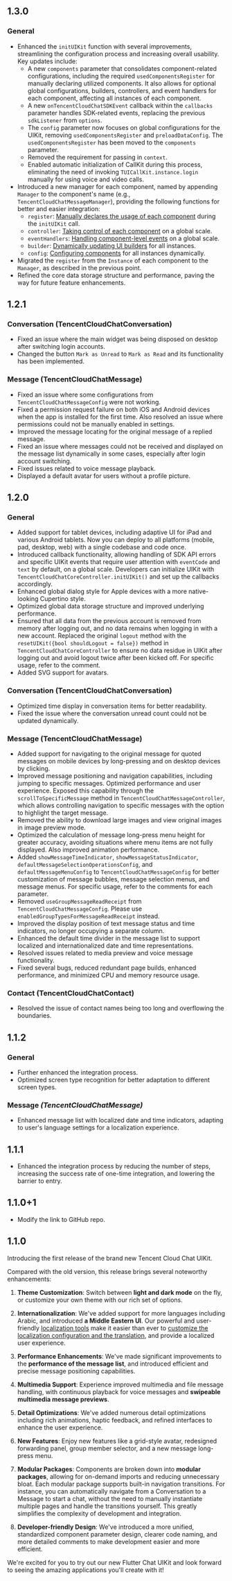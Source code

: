 ## 1.3.0

### General

- Enhanced the `initUIKit` function with several improvements, streamlining the configuration process and increasing overall usability. Key updates include:
  - A new `components` parameter that consolidates component-related configurations, including the required `usedComponentsRegister` for manually declaring utilized components. It also allows for optional global configurations, builders, controllers, and event handlers for each component, affecting all instances of each component.
  - A new `onTencentCloudChatSDKEvent` callback within the `callbacks` parameter handles SDK-related events, replacing the previous `sdkListener` from `options`.
  - The `config` parameter now focuses on global configurations for the UIKit, removing `usedComponentsRegister` and `preloadDataConfig`. The `usedComponentsRegister` has been moved to the `components` parameter.
  - Removed the requirement for passing in `context`.
  - Enabled automatic initialization of CallKit during this process, eliminating the need of invoking `TUICallKit.instance.login` manually for using voice and video calls.
- Introduced a new manager for each component, named by appending `Manager` to the component's name (e.g., `TencentCloudChatMessageManager`), providing the following functions for better and easier integration:
  - `register`: [Manually declares the usage of each component](https://pub.dev/packages/tencent_cloud_chat#basic-usage) during the `initUIKit` call.
  - `controller`: [Taking control of each component](https://pub.dev/packages/tencent_cloud_chat#global-taking-control-of-each-component) on a global scale.
  - `eventHandlers`: [Handling component-level events](https://pub.dev/packages/tencent_cloud_chat#global-handling-component-level-events) on a global scale.
  - `builder`: [Dynamically updating UI builders](https://pub.dev/packages/tencent_cloud_chat#dynamically-updating-ui-builders) for all instances.
  - `config`: [Configuring components](https://pub.dev/packages/tencent_cloud_chat#global-configuring-components) for all instances dynamically.
- Migrated the `register` from the `Instance` of each component to the `Manager`, as described in the previous point.
- Refined the core data storage structure and performance, paving the way for future feature enhancements.

## 1.2.1

### Conversation (TencentCloudChatConversation)

- Fixed an issue where the main widget was being disposed on desktop after switching login accounts.
- Changed the button `Mark as Unread` to `Mark as Read` and its functionality has been implemented.

### Message (TencentCloudChatMessage)

- Fixed an issue where some configurations from `TencentCloudChatMessageConfig` were not working.
- Fixed a permission request failure on both iOS and Android devices when the app is installed for the first time. Also resolved an issue where permissions could not be manually enabled in settings.
- Improved the message locating for the original message of a replied message.
- Fixed an issue where messages could not be received and displayed on the message list dynamically in some cases, especially after login account switching.
- Fixed issues related to voice message playback.
- Displayed a default avatar for users without a profile picture.


## 1.2.0

### General

- Added support for tablet devices, including adaptive UI for iPad and various Android tablets. Now you can deploy to all platforms (mobile, pad, desktop, web) with a single codebase and code once.
- Introduced callback functionality, allowing handling of SDK API errors and specific UIKit events that require user attention with `eventCode` and `text` by default, on a global scale. Developers can initialize UIKit with `TencentCloudChatCoreController.initUIKit()` and set up the callbacks accordingly.
- Enhanced global dialog style for Apple devices with a more native-looking Cupertino style.
- Optimized global data storage structure and improved underlying performance.
- Ensured that all data from the previous account is removed from memory after logging out, and no data remains when logging in with a new account.
  Replaced the original `logout` method with the `resetUIKit({bool shouldLogout = false})` method in `TencentCloudChatCoreController` to ensure no data residue in UIKit after logging out and avoid logout twice after been kicked off. For specific usage, refer to the comment.
- Added SVG support for avatars.

### Conversation (TencentCloudChatConversation)

- Optimized time display in conversation items for better readability.
- Fixed the issue where the conversation unread count could not be updated dynamically.

### Message (TencentCloudChatMessage)

- Added support for navigating to the original message for quoted messages on mobile devices by long-pressing and on desktop devices by clicking.
- Improved message positioning and navigation capabilities, including jumping to specific messages. Optimized performance and user experience. Exposed this capability through the `scrollToSpecificMessage` method in `TencentCloudChatMessageController`, which allows controlling navigation to specific messages with the option to highlight the target message.
- Removed the ability to download large images and view original images in image preview mode.
- Optimized the calculation of message long-press menu height for greater accuracy, avoiding situations where menu items are not fully displayed. Also improved animation performance.
- Added `showMessageTimeIndicator`, `showMessageStatusIndicator`, `defaultMessageSelectionOperationsConfig`, and `defaultMessageMenuConfig` to `TencentCloudChatMessageConfig` for better customization of message bubbles, message selection menus, and message menus. For specific usage, refer to the comments for each parameter.
- Removed `useGroupMessageReadReceipt` from `TencentCloudChatMessageConfig`. Please use `enabledGroupTypesForMessageReadReceipt` instead.
- Improved the display position of text message status and time indicators, no longer occupying a separate column.
- Enhanced the default time divider in the message list to support localized and internationalized date and time representations.
- Resolved issues related to media preview and voice message functionality.
- Fixed several bugs, reduced redundant page builds, enhanced performance, and minimized CPU and memory resource usage.

### Contact (TencentCloudChatContact)

- Resolved the issue of contact names being too long and overflowing the boundaries.

## 1.1.2

### General

- Further enhanced the integration process.
- Optimized screen type recognition for better adaptation to different screen types.

### Message *(TencentCloudChatMessage)*

- Enhanced message list with localized date and time indicators, adapting to user's language settings for a localization experience.

## 1.1.1

* Enhanced the integration process by reducing the number of steps, increasing the success rate of one-time integration, and lowering the barrier to entry.

## 1.1.0+1

* Modify the link to GitHub repo.

## 1.1.0

Introducing the first release of the brand new Tencent Cloud Chat UIKit.

Compared with the old version, this release brings several noteworthy enhancements:

1. **Theme Customization**: Switch between **light and dark mode** on the fly, or customize your own theme with our rich set of options.

2. **Internationalization**: We've added support for more languages including Arabic, and introduced **a Middle Eastern UI**. Our powerful and user-friendly [localization tools](https://pub.dev/packages/tencent_cloud_chat_intl) make it easier than ever to [customize the localization configuration and the translation](https://pub.dev/packages/tencent_cloud_chat_intl), and provide a localized user experience.

3. **Performance Enhancements**: We've made significant improvements to the **performance of the message list**, and introduced efficient and precise message positioning capabilities.

4. **Multimedia Support**: Experience improved multimedia and file message handling, with continuous playback for voice messages and **swipeable multimedia message previews**.

5. **Detail Optimizations**: We've added numerous detail optimizations including rich animations, haptic feedback, and refined interfaces to enhance the user experience.

6. **New Features**: Enjoy new features like a grid-style avatar, redesigned forwarding panel, group member selector, and a new message long-press menu.

7. **Modular Packages**: Components are broken down into **modular packages**, allowing for on-demand imports and reducing unnecessary bloat.
   Each modular package supports built-in navigation transitions. For instance, you can automatically navigate from a Conversation to a Message to start a chat,
   without the need to manually instantiate multiple pages and handle the transitions yourself. This greatly simplifies the complexity of development and integration.

8. **Developer-friendly Design**: We've introduced a more unified, standardized component parameter design, clearer code naming, and more detailed comments to make development easier and more efficient.

We're excited for you to try out our new Flutter Chat UIKit and look forward to seeing the amazing applications you'll create with it!

